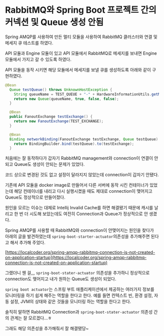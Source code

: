 # RabbitMQ와 Spring Boot 프로젝트 간의 커넥션 및 Queue 생성 안됨

Spring AMQP를 사용하여 만든 멀티 모듈을 사용하여 RabbitMQ 클러스터와 연결 및 메세지 큐 테스트를 하였다. 

API 모듈과 Engine 모듈이 있고 API 모듈에서 RabbitMQ로 메세지를 보내면 Engine 모듈에서 가지고 갈 수 있도록 하였다. 

API 모듈을 동작 시키면 해당 모듈에서 메세지를 보낼 큐를 생성하도록 아래와 같이 구현하였다. 

```java
@Bean
  Queue testQueue() throws UnknownHostException {
    String queueName = TEST_QUEUE + "-" + HardwareInformationUtils.getMgmtInterfaceIp();
    return new Queue(queueName, true, false, false);
  }

  @Bean
  public FanoutExchange testExchange() {
    return new FanoutExchange(TEST_EXCHANGE);
  }

  @Bean
  Binding networkBinding(FanoutExchange testExchange, Queue testQueue) {
    return BindingBuilder.bind(testQueue).to(testExchange);
  }
```

처음에는 잘 동작하다가 갑자기 RabbitMQ management와 connection이 연결이 안되고 Queue도 생성이 안되는 문제가 있었다. 

코드 상으로 변경된 것도 없고 설정이 달라지지 않았는데 connection이 갑자기 안됐다.

기존에 API 모듈을 docker image로 만들어서 다른 서버에 동작 시킨 컨테이너가 있었는데 해당 컨테이너를 내리고 다시 실행시켰을 때도 제대로 connection이 맺어지고 Queue도 정상적으로 만들어졌다.

원인을 모르는 이슈는 대체로 Intellij Invalid Cache를 하면 해결됐기 때문에 캐시를 날리고 한 번 더 시도해 보았는데도 여전히 Connection과 Queue가 정상적으로 안 생겼다.

Spring AMQP를 사용할 때 RabbitMQ와 connection이 안맺어지는 원인을 찾다가 아래의 글을 발견하였는데 `spring-boot-starter-actuator`의존성을 추가해주면 된다고 해서 추가해 주었다.

[https://localcoder.org/spring-amqp-rabbitmq-connection-is-not-created-on-application-startup](https://localcoder.org/spring-amqp-rabbitmq-connection-is-not-created-on-application-startup)

그랬더니 웬 걸,,, `spring-boot-stater-actuator` 의존성을 추가하니 정상적으로 connection도 맺어지고 내가 원하는 Queue도 생성이 되었다. 

`spring boot actuator`는 스프링 부트 애플리케이션에서 제공하는 여러가지 정보를 모니터링을 하기 쉽게 해주는 역할을 한다고 한다. 예를 들면 컨텍스트 빈, 환경 설정, 자동 설정, JVM의 상태와 같은 것들을 모니터링 하는 역할을 한다고 한다. 

솔직히 말하면 RabbitMQ Connection과 `spring-boot-stater-actuator` 의존성 간의 관계는 잘 모르겠다…ㅎ

그래도 해당 의존성을 추가해줘서 잘 해결됐당~
